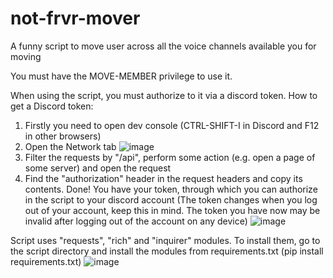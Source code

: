 # not-frvr-mover
A funny script to move user across all the voice channels available you for moving

You must have the MOVE-MEMBER privilege to use it.

When using the script, you must authorize to it via a discord token. How to get a Discord token:
1. Firstly you need to open dev console (CTRL-SHIFT-I in Discord and F12 in other browsers)
2. Open the Network tab
![image](https://github.com/De1ku/not-frvr-mover/assets/125497407/b5066cfe-d0fe-4da2-a611-f7c14e9b4191)
3. Filter the requests by "/api", perform some action (e.g. open a page of some server) and open the request
4. Find the "authorization" header in the request headers and copy its contents. Done! You have your token, through which you can authorize in the script to your discord account (The token changes when you log out of your account, keep this in mind. The token you have now may be invalid after logging out of the account on any device)
![image](https://github.com/De1ku/not-frvr-mover/assets/125497407/f780e65d-a23b-43e5-bd64-15275ddd66cc)

Script uses "requests", "rich" and "inquirer" modules. To install them, go to the script directory and install the modules from requirements.txt (pip install requirements.txt)
![image](https://github.com/De1ku/not-frvr-mover/assets/125497407/94666d44-0d89-4439-8677-22e3e9aef760)
